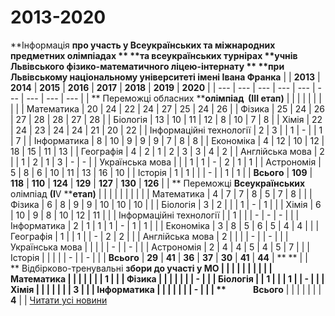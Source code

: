 
# 2013-2020
**Інформація ****про участь у Всеукраїнських та міжнародних предметних олімпіадах **
**та ****всеукраїнських турнірах**
**учнів Львівського фізико-математичного ліцею-інтернату **
**при Львівському на****ціональному університеті імені Івана Франка**
|                                                                      | **2013** | **2014** | **2015** | **2016** | **2017** | **2018** | **2019** | **2020** |
| --- | --- | --- | --- | --- | --- | --- | --- | --- |
|           ** Переможці обласних ****олімпіад  (ІІІ етап)**           |          |          |          |          |          |          |          |          |
|                              Математика                              |    20    |    24    |    22    |    24    |    27    |    25    |    24    |    26    |
|                                Фізика                                |    25    |    24    |    26    |    27    |    28    |    28    |    27    |    28    |
|                               Біологія                               |    13    |    10    |    11    |    12    |    8     |    10    |    7     |    8     |
|                                Хімія                                 |    22    |    24    |    23    |    24    |    24    |    21    |    20    |    22    |
|                       Інформаційні технології                        |    2     |    3     |          |    1     |    -     |          |    1     |    7     |
|                             Інформатика                              |    8     |    10    |    9     |    9     |    9     |    7     |    8     |    8     |
|                              Економіка                               |    4     |    12    |    10    |    12    |    18    |    15    |    11    |    13    |
|                              Географія                               |    4     |    2     |    1     |    2     |    3     |    3     |    4     |    2     |
|                           Англійська мова                            |    2     |          |    1     |    2     |    1     |    3     |    -     |    -     |
|                           Українська мова                            |          |          |    1     |    1     |    -     |    2     |    1     |    1     |
|                              Астрономія                              |    5     |    8     |    6     |    10    |    11    |    13    |    16    |    10    |
|                               Історія                                |    1     |    1     |          |          |    -     |          |    1     |    1     |
|                              **Всього**                              | **109**  | **118**  | **110**  | **124**  | **129**  | **127**  | **130**  | **126**  |
| ** Переможці ****Всеукраїнських**** олімпіад ****(І****V ****етап)** |          |          |          |          |          |          |          |          |
|                              Математика                              |    4     |    7     |    7     |    8     |    5     |    7     |    8     |          |
|                                Фізика                                |    6     |    8     |    9     |    9     |    10    |    10    |    10    |          |
|                               Біологія                               |    3     |    2     |          |          |    1     |    -     |    1     |          |
|                                Хімія                                 |    6     |    10    |    9     |    8     |    10    |    12    |    11    |          |
|                       Інформаційні технології                        |          |    1     |          |          |    -     |    -     |    -     |          |
|                             Інформатика                              |    2     |    1     |    1     |    1     |    -     |    1     |    1     |          |
|                              Економіка                               |    3     |    8     |    5     |    6     |    5     |    4     |    4     |          |
|                              Географія                               |    1     |          |    1     |          |    -     |    2     |    2     |          |
|                           Англійська мова                            |    2     |          |          |          |    -     |          |    -     |          |
|                           Українська мова                            |          |          |          |          |    -     |          |    -     |          |
|                              Астрономія                              |    2     |    4     |    4     |    5     |    4     |    5     |    7     |          |
|                               Історія                                |          |          |          |          |    -     |          |    -     |          |
|                              **Всього**                              |  **29**  |  **41**  |  **36**  |  **37**  |  **30**  |  **41**  |  **44**  |  ** **   |
|         ** Відбірково-тренувальні ****збори до участі у МО**         |          |          |          |          |          |          |          |          |
|                              Математика                              |          |          |          |          |          |          |    1     |          |
|                                Фізика                                |          |          |          |          |          |          |    -     |          |
|                               Біологія                               |          |    1     |          |          |    1     |          |    -     |          |
|                                Хімія                                 |          |          |          |          |          |          |    3     |          |
|                             Інформатика                              |          |          |          |          |          |          |    -     |          |
|                       **             Всього**                        |          |          |          |          |          |          |  **4**   |          |
[Читати усі новини](/news)
       